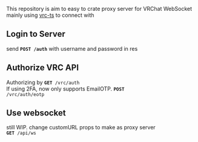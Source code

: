 This repository is aim to easy to crate proxy server for VRChat WebSocket<br>
mainly using [vrc-ts](https://github.com/lolmaxz/vrc-ts) to connect with

## Login to Server

send <code>**POST /auth**</code> with username and password in res

## Authorize VRC API

Authorizing by <code>**GET** /vrc/auth</code><br>
If using 2FA, now only supports EmailOTP. <code>**POST** /vrc/auth/eotp</code>

## Use websocket

still WIP. change customURL props to make as proxy server<br>
<code>**GET** /api/ws</code>
